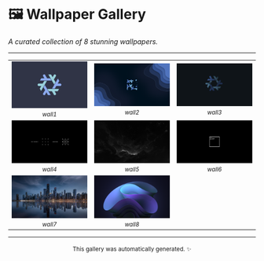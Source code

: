 # 🖼️ Wallpaper Gallery

*A curated collection of 8 stunning wallpapers.*


---

<table width="100%" align="center">
  <tr align="center">
    <td width="400px" align="center">
      <a href="src/wall1.png">
        <img src="src/thumbnails/wall1.png" width="400px" alt="Wallpaper: wall1">
      </a>
      <br>
      <small><i>wall1</i></small>
    </td>
    <td width="400px" align="center">
      <a href="src/wall2.png">
        <img src="src/thumbnails/wall2.png" width="400px" alt="Wallpaper: wall2">
      </a>
      <br>
      <small><i>wall2</i></small>
    </td>
    <td width="400px" align="center">
      <a href="src/wall3.png">
        <img src="src/thumbnails/wall3.png" width="400px" alt="Wallpaper: wall3">
      </a>
      <br>
      <small><i>wall3</i></small>
    </td>
  </tr>
  <tr align="center">
    <td width="400px" align="center">
      <a href="src/wall4.jpg">
        <img src="src/thumbnails/wall4.jpg" width="400px" alt="Wallpaper: wall4">
      </a>
      <br>
      <small><i>wall4</i></small>
    </td>
    <td width="400px" align="center">
      <a href="src/wall5.png">
        <img src="src/thumbnails/wall5.png" width="400px" alt="Wallpaper: wall5">
      </a>
      <br>
      <small><i>wall5</i></small>
    </td>
    <td width="400px" align="center">
      <a href="src/wall6.png">
        <img src="src/thumbnails/wall6.png" width="400px" alt="Wallpaper: wall6">
      </a>
      <br>
      <small><i>wall6</i></small>
    </td>
  </tr>
  <tr align="center">
    <td width="400px" align="center">
      <a href="src/wall7.jpg">
        <img src="src/thumbnails/wall7.jpg" width="400px" alt="Wallpaper: wall7">
      </a>
      <br>
      <small><i>wall7</i></small>
    </td>
    <td width="400px" align="center">
      <a href="src/wall8.png">
        <img src="src/thumbnails/wall8.png" width="400px" alt="Wallpaper: wall8">
      </a>
      <br>
      <small><i>wall8</i></small>
    </td>
  </tr>
</table>

---
<div align="center">
  <small>This gallery was automatically generated. ✨</small>
  <br>
</div>
